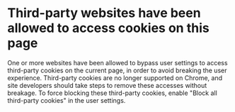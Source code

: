 # Third-party websites have been allowed to access cookies on this page

One or more websites have been allowed to bypass user settings to access third-party cookies on the current page, in order to avoid breaking the user experience. Third-party cookies are no longer supported on Chrome, and site developers should take steps to remove these accesses without breakage. To force blocking these third-party cookies, enable "Block all third-party cookies" in the user settings.
